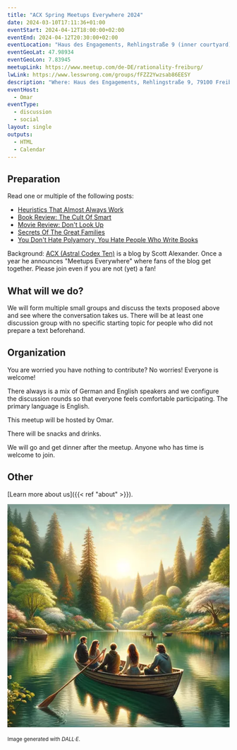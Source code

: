 ```yaml
---
title: "ACX Spring Meetups Everywhere 2024"
date: 2024-03-10T17:11:36+01:00
eventStart: 2024-04-12T18:00:00+02:00
eventEnd: 2024-04-12T20:30:00+02:00
eventLocation: "Haus des Engagements, Rehlingstraße 9 (inner courtyard), 79100 Freiburg"
eventGeoLat: 47.98934
eventGeoLon: 7.83945
meetupLink: https://www.meetup.com/de-DE/rationality-freiburg/
lwLink: https://www.lesswrong.com/groups/fFZZ2Ywzsab86EESY
description: "Where: Haus des Engagements, Rehlingstraße 9, 79100 Freiburg. When: Friday, April 12th 2024 at 18:00 hours CEST."
eventHost:
  - Omar
eventType:
  - discussion
  - social
layout: single
outputs:
  - HTML
  - Calendar
---
```


## Preparation

Read one or multiple of the following posts:

* [Heuristics That Almost Always Work](https://www.astralcodexten.com/p/heuristics-that-almost-always-work)
* [Book Review: The Cult Of Smart](https://www.astralcodexten.com/p/book-review-the-cult-of-smart)
* [Movie Review: Don't Look Up](https://www.astralcodexten.com/p/movie-review-dont-look-up)
* [Secrets Of The Great Families](https://www.astralcodexten.com/p/secrets-of-the-great-families)
* [You Don't Hate Polyamory, You Hate People Who Write Books](https://www.astralcodexten.com/p/you-dont-hate-polyamory-you-hate)

Background: [ACX (Astral Codex Ten)](https://www.astralcodexten.com) is a blog
by Scott Alexander. Once a year he announces "Meetups Everywhere" where fans of
the blog get together. Please join even if you are not (yet) a fan!


## What will we do?

We will form multiple small groups and discuss the texts proposed above and see
where the conversation takes us. There will be at least one discussion group
with no specific starting topic for people who did not prepare a text
beforehand.


## Organization

You are worried you have nothing to contribute? No worries! Everyone is
welcome!

There always is a mix of German and English speakers and we configure the
discussion rounds so that everyone feels comfortable participating. The primary
language is English.

This meetup will be hosted by Omar.

There will be snacks and drinks.

We will go and get dinner after the meetup. Anyone who has time is welcome to
join.


## Other

[Learn more about us]({{< ref "about" >}}).

![People talking in a rowboat](cover.webp "People talking in a rowboat")

<small>Image generated with _DALL·E_.</small>
